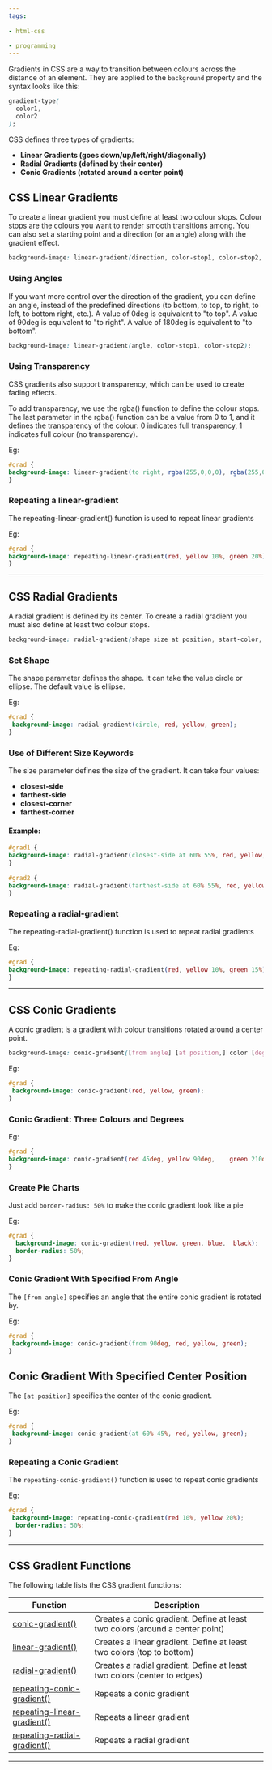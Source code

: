 ```yaml
---
tags:
  
- html-css
  
- programming
---
```

Gradients in CSS are a way to transition between colours across the distance of an element. They are applied to the `background` property and the syntax looks like this:

```css
gradient-type(
  color1,
  color2
);
```

CSS defines three types of gradients:

- **Linear Gradients (goes down/up/left/right/diagonally)**
- **Radial Gradients (defined by their center)**
- **Conic Gradients (rotated around a center point)**

## CSS Linear Gradients

To create a linear gradient you must define at least two colour stops. Colour stops are the colours you want to render smooth transitions among. You can also set a starting point and a direction (or an angle) along with the gradient effect.

```css
background-image: linear-gradient(direction, color-stop1, color-stop2, ...);
```

### Using Angles

If you want more control over the direction of the gradient, you can define an angle, instead of the predefined directions (to bottom, to top, to right, to left, to bottom right, etc.). A value of 0deg is equivalent to "to top". A value of 90deg is equivalent to "to right". A value of 180deg is equivalent to "to bottom".

```css
background-image: linear-gradient(angle, color-stop1, color-stop2);
```

### Using Transparency

CSS gradients also support transparency, which can be used to create fading effects.

To add transparency, we use the rgba() function to define the colour stops. The last parameter in the rgba() function can be a value from 0 to 1, and it defines the transparency of the colour: 0 indicates full transparency, 1 indicates full colour (no transparency).

Eg:

```css
#grad {  
background-image: linear-gradient(to right, rgba(255,0,0,0), rgba(255,0,0,1));
}
```

### Repeating a linear-gradient

The repeating-linear-gradient() function is used to repeat linear gradients

Eg:

```css
#grad {  
background-image: repeating-linear-gradient(red, yellow 10%, green 20%);
}
```

---
## CSS Radial Gradients

A radial gradient is defined by its center. To create a radial gradient you must also define at least two colour stops.

```css
background-image: radial-gradient(shape size at position, start-color, ..., last-color);
```


### Set Shape

The shape parameter defines the shape. It can take the value circle or ellipse. The default value is ellipse.

Eg:

```css
#grad { 
 background-image: radial-gradient(circle, red, yellow, green);
}
```

### Use of Different Size Keywords

The size parameter defines the size of the gradient. It can take four values:

- **closest-side**
- **farthest-side**
- **closest-corner**
- **farthest-corner**

#### Example:

```css
#grad1 {  
background-image: radial-gradient(closest-side at 60% 55%, red, yellow, black);
}  
  
#grad2 {  
background-image: radial-gradient(farthest-side at 60% 55%, red, yellow, black);
}
```

### Repeating a radial-gradient

The repeating-radial-gradient() function is used to repeat radial gradients

Eg:

```css
#grad {  
background-image: repeating-radial-gradient(red, yellow 10%, green 15%);
}
```

---
## CSS Conic Gradients

A conic gradient is a gradient with colour transitions rotated around a center point.

```css
background-image: conic-gradient([from angle] [at position,] color [degree], color [degree], ...);
```

Eg:

```css
#grad { 
 background-image: conic-gradient(red, yellow, green);
}
```

### Conic Gradient: Three Colours and Degrees

Eg:

```css
#grad {
background-image: conic-gradient(red 45deg, yellow 90deg,    green 210deg);
}
```

### Create Pie Charts

Just add `border-radius: 50%` to make the conic gradient look like a pie

Eg:

```css
#grad {  
  background-image: conic-gradient(red, yellow, green, blue,  black);  
  border-radius: 50%;
}
```

### Conic Gradient With Specified From Angle

The `[from angle]` specifies an angle that the entire conic gradient is rotated by.

Eg:

```css
#grad { 
 background-image: conic-gradient(from 90deg, red, yellow, green);
}
```

## Conic Gradient With Specified Center Position

The `[at position]` specifies the center of the conic gradient.

Eg:

```css
#grad {  
 background-image: conic-gradient(at 60% 45%, red, yellow, green);
}
```

### Repeating a Conic Gradient

The `repeating-conic-gradient()` function is used to repeat conic gradients

Eg:

```css
#grad {  
 background-image: repeating-conic-gradient(red 10%, yellow 20%);  
  border-radius: 50%;
}
```

---
## CSS Gradient Functions

The following table lists the CSS gradient functions:

|Function|Description|
|---|---|
|[conic-gradient()](https://www.w3schools.com/cssref/func_conic-gradient.asp)|Creates a conic gradient. Define at least two colors (around a center point)|
|[linear-gradient()](https://www.w3schools.com/cssref/func_linear-gradient.asp)|Creates a linear gradient. Define at least two colors (top to bottom)|
|[radial-gradient()](https://www.w3schools.com/cssref/func_radial-gradient.asp)|Creates a radial gradient. Define at least two colors (center to edges)|
|[repeating-conic-gradient()](https://www.w3schools.com/cssref/func_repeating-conic-gradient.asp)|Repeats a conic gradient|
|[repeating-linear-gradient()](https://www.w3schools.com/cssref/func_repeating-linear-gradient.asp)|Repeats a linear gradient|
|[repeating-radial-gradient()](https://www.w3schools.com/cssref/func_repeating-radial-gradient.asp)|Repeats a radial gradient|

---
